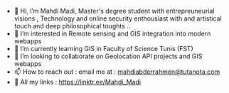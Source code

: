 - 👋 Hi, I’m Mahdi Madi, Master's degree student with entrepreuneurial visions , Technology and online security enthousiast with and artistical touch and deep philosophical toughts ..  
- 👀 I’m interested in Remote sensing and GIS integration into modern webapps 
- 🌱 I’m currently learning GIS in Faculty of Science Tunis (FST)
- 💞️ I’m looking to collaborate on Geolocation API projects and GIS webapps
- 📫 How to reach out : email me at : mahdiabderrahmen@tutanota.com
- 🔗 All my links : https://linktr.ee/Mahdi_Madi

<!---
Mahdi-abd-rahmen-Madi/Mahdi-abd-rahmen-Madi is a ✨ special ✨ repository because its `README.md` (this file) appears on your GitHub profile.
You can click the Preview link to take a look at your changes.
--->
